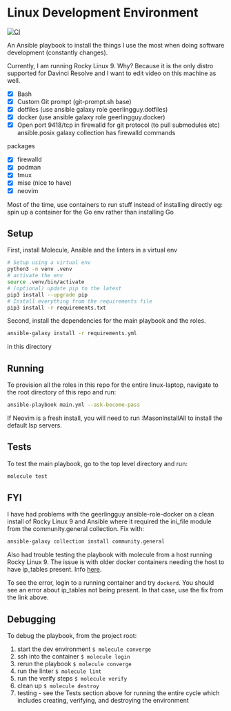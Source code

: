 # Linux Development Environment

[![CI](https://github.com/steffkelsey/linux-laptop/actions/workflows/ci.yml/badge.svg?branch=main)](https://github.com/steffkelsey/linux-laptop/actions/workflows/ci.yml)

An Ansible playbook to install the things I use the most when doing
software development (constantly changes).

Currently, I am running Rocky Linux 9.
Why? Because it is the only distro supported for Davinci Resolve and I want to edit video on this machine as well.

- [x] Bash  
- [x] Custom Git prompt (git-prompt.sh base)  
- [x] dotfiles (use ansible galaxy role geerlingguy.dotfiles)  
- [x] docker (use ansible galaxy role geerlingguy.docker)  
- [x] Open port 9418/tcp in firewalld for git protocol (to pull submodules etc) ansible.posix galaxy collection has firewalld commands

packages  
 - [x] firewalld  
 - [x] podman  
 - [x] tmux  
 - [x] mise (nice to have)  
 - [x] neovim  

Most of the time, use containers to run stuff instead of installing directly
eg: spin up a container for the Go env rather than installing Go

## Setup

First, install Molecule, Ansible and the linters in a virtual env

```bash
# Setup using a virtual env
python3 -m venv .venv
# activate the env
source .venv/bin/activate
# (optional) update pip to the latest
pip3 install --upgrade pip
# Install everything from the requirements file
pip3 install -r requirements.txt

```

Second, install the dependencies for the main playbook and the roles.
```bash
ansible-galaxy install -r requirements.yml
```
in this directory

## Running

To provision all the roles in this repo for the entire linux-laptop, navigate
to the root directory of this repo and run:  
```bash
ansible-playbook main.yml --ask-become-pass
```

If Neovim is a fresh install, you will need to run :MasonInstallAll to install
the default lsp servers.

## Tests

To test the main playbook, go to the top level directory and run:  
```bash
molecule test
```

## FYI 

I have had problems with the geerlingguy ansible-role-docker on a clean install
of Rocky Linux 9 and Ansible  where it required the ini_file module from the
community.general collection. Fix with:  
```bash 
ansible-galaxy collection install community.general
```

Also had trouble testing the playbook with molecule from a host running Rocky
Linux 9. The issue is with older docker containers needing the host to have
ip_tables present. Info
[here](https://ryandaniels.ca/blog/docker-and-trouble-with-red-hat-enterprise-linux-9-iptables/).

To see the error, login to a running container and try `dockerd`. You should
see an error about ip_tables not being present. In that case, use the fix from
the link above.

## Debugging

To debug the playbook, from the project root:  

1. start the dev environment `$ molecule converge`  
2. ssh into the container `$ molecule login`  
3. rerun the playbook `$ molecule converge`  
4. run the linter `$ molecule lint`  
5. run the verify steps `$ molecule verify`  
6. clean up `$ molecule destroy`  
7. testing - see the Tests section above for running the entire cycle which
includes creating, verifying, and destroying the environment

